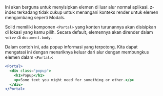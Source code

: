 Ini akan berguna untuk menyisipkan elemen di luar alur normal aplikasi. z-index terkadang tidak cukup untuk menangani konteks render untuk elemen mengambang seperti Modals.

Solid memiliki komponen `<Portal>` yang konten turunannya akan disisipkan di lokasi yang kamu pilih. Secara default, elemennya akan dirender dalam `<div>` di `document.body`.

Dalam contoh ini, ada popup informasi yang terpotong. Kita dapat mengatasi ini dengan menariknya keluar dari alur dengan membungkus elemen dalam `<Portal>`:

```jsx
<Portal>
  <div class="popup">
    <h1>Popup</h1>
    <p>Some text you might need for something or other.</p>
  </div>
</Portal>
```
